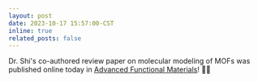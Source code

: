 ```yaml
---
layout: post
date: 2023-10-17 15:57:00-CST
inline: true
related_posts: false
---
```


Dr. Shi's co-authored review paper on molecular modeling of MOFs was published online today in [Advanced Functional Materials](https://onlinelibrary.wiley.com/doi/full/10.1002/adfm.202308130)! 👀👀 